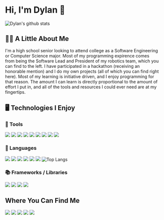 # Hi, I'm Dylan 👋
![Dylan's github stats](https://github-readme-stats.vercel.app/api?username=dylantompkins&show_icons=true&theme=react)
## 👨‍💻 A Little About Me
I'm a high school senior looking to attend college as a Software Engineering or Computer Science major. Most of my programming expirence comes from being the Software Lead and President of my robotics team, which you can find to the left. I have participated in a hackathon (receiving an honorable mention) and I do my own projects (all of which you can find right here). Most of my learning is initiative driven, and I enjoy programming for that reason. The amount I can learn is directly proportional to the amount of effort I put in, and all of the tools and resources I could ever need are at my fingertips.
## 🖥️ Technologies I Enjoy
### 🧰 Tools
![](https://img.shields.io/badge/%7C-VSCode-blue?style=flat-square&logo=visual-studio-code) ![](https://img.shields.io/badge/%7C-GitKraken-blue?style=flat-square&logo=gitkraken) ![](https://img.shields.io/badge/%7C-Git-blue?style=flat-square&logo=git) ![](https://img.shields.io/badge/%7C-GitHub-blue?style=flat-square&logo=github) ![](https://img.shields.io/badge/%7C-Android_Studio-blue?style=flat-square&logo=android-studio) ![](https://img.shields.io/badge/%7C-Slack-blue?style=flat-square&logo=slack) ![](https://img.shields.io/badge/%7C-Trello-blue?style=flat-square&logo=trello) ![](https://img.shields.io/badge/%7C-Codewars-blue?style=flat-square&logo=codewars) ![](https://img.shields.io/badge/%7C-Repl.it-blue?style=flat-square&logo=repl.it) 
### 💬 Languages
![](https://img.shields.io/badge/%7C-Java-blue?style=flat-square&logo=java) ![](https://img.shields.io/badge/%7C-Dart-blue?style=flat-square&logo=dart) ![](https://img.shields.io/badge/%7C-Python-blue?style=flat-square&logo=python) ![](https://img.shields.io/badge/%7C-Javascript-blue?style=flat-square&logo=javascript) ![](https://img.shields.io/badge/%7C-Typescript-blue?style=flat-square&logo=typescript) ![](https://img.shields.io/badge/%7C-SQLite-blue?style=flat-square&logo=sqlite)
![Top Langs](https://github-readme-stats.vercel.app/api/top-langs/?username=dylantompkins&layout=compact&theme=react)
### 📚 Frameworks / Libraries
![](https://img.shields.io/badge/%7C-FIRST_Robotics-blue?style=flat-square&logo=first) ![](https://img.shields.io/badge/%7C-Flutter-blue?style=flat-square&logo=flutter) ![](https://img.shields.io/badge/%7C-Firebase-blue?style=flat-square&logo=firebase) ![](https://img.shields.io/badge/%7C-Google_Maps-blue?style=flat-square&logo=google-maps)

## Where You Can Find Me
![](https://img.shields.io/badge/%7C-Instagram-blue?style=flat-square&logo=instagram&link=https://www.instagram.com/dylantompkins_/) 
![](https://img.shields.io/badge/%7C-Medium-blue?style=flat-square&logo=medium&link=https://medium.com/@dylanltompkins) 
![](https://img.shields.io/badge/%7C-YouTube-blue?style=flat-square&logo=youtube&link=https://www.youtube.com/channel/UC3wzpmStVko6Lwyfwj1EM-g) 
![](https://img.shields.io/badge/%7C-LinkedIn-blue?style=flat-square&logo=linkedin&link=https://www.linkedin.com/in/dylanltompkins/) 
![](https://img.shields.io/badge/%7C-Twitter-blue?style=flat-square&logo=twitter&link=https://twitter.com/DylanTompkins_&link=https://twitter.com/DylanTompkins_)
<!--
**dylantompkins/dylantompkins** is a ✨ _special_ ✨ repository because its `README.md` (this file) appears on your GitHub profile.

Here are some ideas to get you started:

- 🔭 I’m currently working on ...
- 🌱 I’m currently learning ...
- 👯 I’m looking to collaborate on ...
- 🤔 I’m looking for help with ...
- 💬 Ask me about ...
- 📫 How to reach me: ...
- 😄 Pronouns: ...
- ⚡ Fun fact: ...
-->
